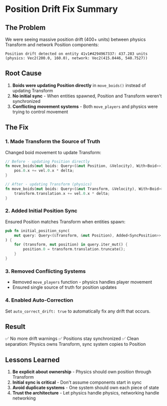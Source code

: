 # Position Drift Fix Summary

## The Problem

We were seeing massive position drift (400+ units) between physics Transform and network Position components:
```
Position drift detected on entity 41v1#4294967337: 437.283 units (physics: Vec2(200.0, 160.0), network: Vec2(415.0446, 540.7527))
```

## Root Cause

1. **Boids were updating Position directly** in `move_boids()` instead of updating Transform
2. **No initial sync** - When entities spawned, Position and Transform weren't synchronized
3. **Conflicting movement systems** - Both `move_players` and physics were trying to control movement

## The Fix

### 1. Made Transform the Source of Truth

Changed boid movement to update Transform:
```rust
// Before - updating Position directly
fn move_boids(mut boids: Query<(&mut Position, &Velocity), With<Boid>>) {
    pos.0.x += vel.0.x * delta;
}

// After - updating Transform (physics)
fn move_boids(mut boids: Query<(&mut Transform, &Velocity), With<Boid>>) {
    transform.translation.x += vel.0.x * delta;
}
```

### 2. Added Initial Position Sync

Ensured Position matches Transform when entities spawn:
```rust
pub fn initial_position_sync(
    mut query: Query<(&Transform, &mut Position), Added<SyncPosition>>,
) {
    for (transform, mut position) in query.iter_mut() {
        position.0 = transform.translation.truncate();
    }
}
```

### 3. Removed Conflicting Systems

- Removed `move_players` function - physics handles player movement
- Ensured single source of truth for position updates

### 4. Enabled Auto-Correction

Set `auto_correct_drift: true` to automatically fix any drift that occurs.

## Result

✅ No more drift warnings
✅ Positions stay synchronized
✅ Clean separation: Physics owns Transform, sync system copies to Position

## Lessons Learned

1. **Be explicit about ownership** - Physics should own position through Transform
2. **Initial sync is critical** - Don't assume components start in sync
3. **Avoid duplicate systems** - One system should own each piece of state
4. **Trust the architecture** - Let physics handle physics, networking handle networking